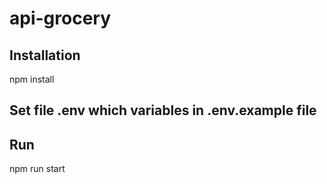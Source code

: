 # api-grocery


## Installation
npm install
## Set file .env which variables in .env.example file
## Run
npm run start